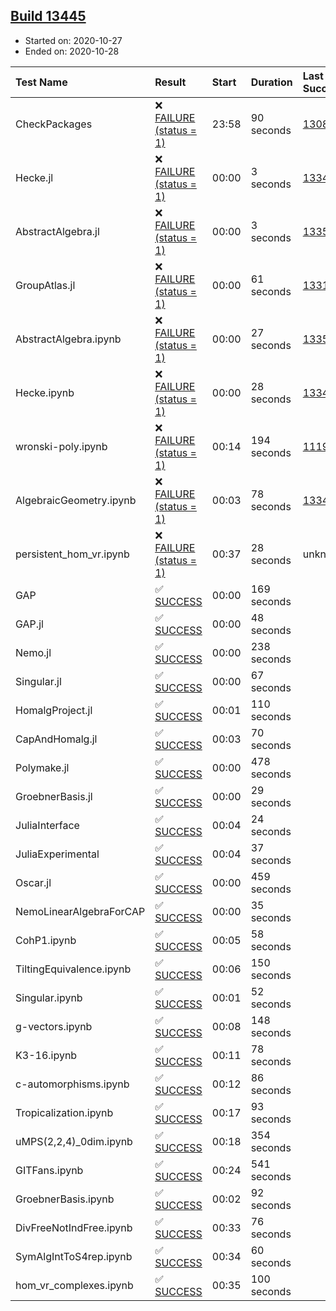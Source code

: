 ## [Build 13445](https://oscarci.mathematik.uni-kl.de/job/oscar/13445/)

* Started on: 2020-10-27
* Ended on: 2020-10-28

| Test Name    | Result | Start | Duration | Last Success | First Failure |
|:-------------|:-------|:------|:---------|:-------------|:--------------|
| CheckPackages | ❌ [FAILURE (status = 1)](https://oscarci.mathematik.uni-kl.de/job/oscar/13445/artifact/logs/build-13445/CheckPackages.log) | 23:58 | 90 seconds | [13085](https://oscarci.mathematik.uni-kl.de/job/oscar/13085/) | [13086](https://oscarci.mathematik.uni-kl.de/job/oscar/13086/) |
| Hecke.jl | ❌ [FAILURE (status = 1)](https://oscarci.mathematik.uni-kl.de/job/oscar/13445/artifact/logs/build-13445/Hecke.jl.log) | 00:00 | 3 seconds | [13341](https://oscarci.mathematik.uni-kl.de/job/oscar/13341/) | [13342](https://oscarci.mathematik.uni-kl.de/job/oscar/13342/) |
| AbstractAlgebra.jl | ❌ [FAILURE (status = 1)](https://oscarci.mathematik.uni-kl.de/job/oscar/13445/artifact/logs/build-13445/AbstractAlgebra.jl.log) | 00:00 | 3 seconds | [13355](https://oscarci.mathematik.uni-kl.de/job/oscar/13355/) | [13356](https://oscarci.mathematik.uni-kl.de/job/oscar/13356/) |
| GroupAtlas.jl | ❌ [FAILURE (status = 1)](https://oscarci.mathematik.uni-kl.de/job/oscar/13445/artifact/logs/build-13445/GroupAtlas.jl.log) | 00:00 | 61 seconds | [13311](https://oscarci.mathematik.uni-kl.de/job/oscar/13311/) | [13312](https://oscarci.mathematik.uni-kl.de/job/oscar/13312/) |
| AbstractAlgebra.ipynb | ❌ [FAILURE (status = 1)](https://oscarci.mathematik.uni-kl.de/job/oscar/13445/artifact/logs/build-13445/AbstractAlgebra.ipynb.log) | 00:00 | 27 seconds | [13355](https://oscarci.mathematik.uni-kl.de/job/oscar/13355/) | [13356](https://oscarci.mathematik.uni-kl.de/job/oscar/13356/) |
| Hecke.ipynb | ❌ [FAILURE (status = 1)](https://oscarci.mathematik.uni-kl.de/job/oscar/13445/artifact/logs/build-13445/Hecke.ipynb.log) | 00:00 | 28 seconds | [13341](https://oscarci.mathematik.uni-kl.de/job/oscar/13341/) | [13342](https://oscarci.mathematik.uni-kl.de/job/oscar/13342/) |
| wronski-poly.ipynb | ❌ [FAILURE (status = 1)](https://oscarci.mathematik.uni-kl.de/job/oscar/13445/artifact/logs/build-13445/wronski-poly.ipynb.log) | 00:14 | 194 seconds | [11192](https://oscarci.mathematik.uni-kl.de/job/oscar/11192/) | [11193](https://oscarci.mathematik.uni-kl.de/job/oscar/11193/) |
| AlgebraicGeometry.ipynb | ❌ [FAILURE (status = 1)](https://oscarci.mathematik.uni-kl.de/job/oscar/13445/artifact/logs/build-13445/AlgebraicGeometry.ipynb.log) | 00:03 | 78 seconds | [13341](https://oscarci.mathematik.uni-kl.de/job/oscar/13341/) | [13342](https://oscarci.mathematik.uni-kl.de/job/oscar/13342/) |
| persistent_hom_vr.ipynb | ❌ [FAILURE (status = 1)](https://oscarci.mathematik.uni-kl.de/job/oscar/13445/artifact/logs/build-13445/persistent_hom_vr.ipynb.log) | 00:37 | 28 seconds | unknown | unknown |
| GAP | ✅ [SUCCESS](https://oscarci.mathematik.uni-kl.de/job/oscar/13445/artifact/logs/build-13445/GAP.log) | 00:00 | 169 seconds |  |  |
| GAP.jl | ✅ [SUCCESS](https://oscarci.mathematik.uni-kl.de/job/oscar/13445/artifact/logs/build-13445/GAP.jl.log) | 00:00 | 48 seconds |  |  |
| Nemo.jl | ✅ [SUCCESS](https://oscarci.mathematik.uni-kl.de/job/oscar/13445/artifact/logs/build-13445/Nemo.jl.log) | 00:00 | 238 seconds |  |  |
| Singular.jl | ✅ [SUCCESS](https://oscarci.mathematik.uni-kl.de/job/oscar/13445/artifact/logs/build-13445/Singular.jl.log) | 00:00 | 67 seconds |  |  |
| HomalgProject.jl | ✅ [SUCCESS](https://oscarci.mathematik.uni-kl.de/job/oscar/13445/artifact/logs/build-13445/HomalgProject.jl.log) | 00:01 | 110 seconds |  |  |
| CapAndHomalg.jl | ✅ [SUCCESS](https://oscarci.mathematik.uni-kl.de/job/oscar/13445/artifact/logs/build-13445/CapAndHomalg.jl.log) | 00:03 | 70 seconds |  |  |
| Polymake.jl | ✅ [SUCCESS](https://oscarci.mathematik.uni-kl.de/job/oscar/13445/artifact/logs/build-13445/Polymake.jl.log) | 00:00 | 478 seconds |  |  |
| GroebnerBasis.jl | ✅ [SUCCESS](https://oscarci.mathematik.uni-kl.de/job/oscar/13445/artifact/logs/build-13445/GroebnerBasis.jl.log) | 00:00 | 29 seconds |  |  |
| JuliaInterface | ✅ [SUCCESS](https://oscarci.mathematik.uni-kl.de/job/oscar/13445/artifact/logs/build-13445/JuliaInterface.log) | 00:04 | 24 seconds |  |  |
| JuliaExperimental | ✅ [SUCCESS](https://oscarci.mathematik.uni-kl.de/job/oscar/13445/artifact/logs/build-13445/JuliaExperimental.log) | 00:04 | 37 seconds |  |  |
| Oscar.jl | ✅ [SUCCESS](https://oscarci.mathematik.uni-kl.de/job/oscar/13445/artifact/logs/build-13445/Oscar.jl.log) | 00:00 | 459 seconds |  |  |
| NemoLinearAlgebraForCAP | ✅ [SUCCESS](https://oscarci.mathematik.uni-kl.de/job/oscar/13445/artifact/logs/build-13445/NemoLinearAlgebraForCAP.log) | 00:00 | 35 seconds |  |  |
| CohP1.ipynb | ✅ [SUCCESS](https://oscarci.mathematik.uni-kl.de/job/oscar/13445/artifact/logs/build-13445/CohP1.ipynb.log) | 00:05 | 58 seconds |  |  |
| TiltingEquivalence.ipynb | ✅ [SUCCESS](https://oscarci.mathematik.uni-kl.de/job/oscar/13445/artifact/logs/build-13445/TiltingEquivalence.ipynb.log) | 00:06 | 150 seconds |  |  |
| Singular.ipynb | ✅ [SUCCESS](https://oscarci.mathematik.uni-kl.de/job/oscar/13445/artifact/logs/build-13445/Singular.ipynb.log) | 00:01 | 52 seconds |  |  |
| g-vectors.ipynb | ✅ [SUCCESS](https://oscarci.mathematik.uni-kl.de/job/oscar/13445/artifact/logs/build-13445/g-vectors.ipynb.log) | 00:08 | 148 seconds |  |  |
| K3-16.ipynb | ✅ [SUCCESS](https://oscarci.mathematik.uni-kl.de/job/oscar/13445/artifact/logs/build-13445/K3-16.ipynb.log) | 00:11 | 78 seconds |  |  |
| c-automorphisms.ipynb | ✅ [SUCCESS](https://oscarci.mathematik.uni-kl.de/job/oscar/13445/artifact/logs/build-13445/c-automorphisms.ipynb.log) | 00:12 | 86 seconds |  |  |
| Tropicalization.ipynb | ✅ [SUCCESS](https://oscarci.mathematik.uni-kl.de/job/oscar/13445/artifact/logs/build-13445/Tropicalization.ipynb.log) | 00:17 | 93 seconds |  |  |
| uMPS(2,2,4)_0dim.ipynb | ✅ [SUCCESS](https://oscarci.mathematik.uni-kl.de/job/oscar/13445/artifact/logs/build-13445/uMPS-2-2-4-_0dim.ipynb.log) | 00:18 | 354 seconds |  |  |
| GITFans.ipynb | ✅ [SUCCESS](https://oscarci.mathematik.uni-kl.de/job/oscar/13445/artifact/logs/build-13445/GITFans.ipynb.log) | 00:24 | 541 seconds |  |  |
| GroebnerBasis.ipynb | ✅ [SUCCESS](https://oscarci.mathematik.uni-kl.de/job/oscar/13445/artifact/logs/build-13445/GroebnerBasis.ipynb.log) | 00:02 | 92 seconds |  |  |
| DivFreeNotIndFree.ipynb | ✅ [SUCCESS](https://oscarci.mathematik.uni-kl.de/job/oscar/13445/artifact/logs/build-13445/DivFreeNotIndFree.ipynb.log) | 00:33 | 76 seconds |  |  |
| SymAlgIntToS4rep.ipynb | ✅ [SUCCESS](https://oscarci.mathematik.uni-kl.de/job/oscar/13445/artifact/logs/build-13445/SymAlgIntToS4rep.ipynb.log) | 00:34 | 60 seconds |  |  |
| hom_vr_complexes.ipynb | ✅ [SUCCESS](https://oscarci.mathematik.uni-kl.de/job/oscar/13445/artifact/logs/build-13445/hom_vr_complexes.ipynb.log) | 00:35 | 100 seconds |  |  |
